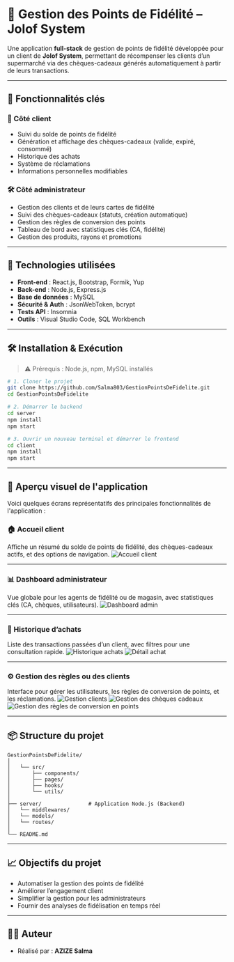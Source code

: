 
# 📌 Gestion des Points de Fidélité – Jolof System

Une application **full-stack** de gestion de points de fidélité développée pour un client de **Jolof System**, permettant de récompenser les clients d’un supermarché via des chèques-cadeaux générés automatiquement à partir de leurs transactions.

---

## 🚀 Fonctionnalités clés

### 👥 Côté client
- Suivi du solde de points de fidélité
- Génération et affichage des chèques-cadeaux (valide, expiré, consommé)
- Historique des achats
- Système de réclamations
- Informations personnelles modifiables

### 🛠️ Côté administrateur
- Gestion des clients et de leurs cartes de fidélité
- Suivi des chèques-cadeaux (statuts, création automatique)
- Gestion des règles de conversion des points
- Tableau de bord avec statistiques clés (CA, fidélité)
- Gestion des produits, rayons et promotions

---

## 🧰 Technologies utilisées

- **Front-end** : React.js, Bootstrap, Formik, Yup
- **Back-end** : Node.js, Express.js
- **Base de données** : MySQL
- **Sécurité & Auth** : JsonWebToken, bcrypt
- **Tests API** : Insomnia
- **Outils** : Visual Studio Code, SQL Workbench

---

## 🛠️ Installation & Exécution

> ⚠️ Prérequis : Node.js, npm, MySQL installés

```bash
# 1. Cloner le projet
git clone https://github.com/Salma803/GestionPointsDeFidelite.git
cd GestionPointsDeFidelite

# 2. Démarrer le backend
cd server
npm install
npm start

# 3. Ouvrir un nouveau terminal et démarrer le frontend
cd client
npm install
npm start
```

---

## 📸 Aperçu visuel de l'application

Voici quelques écrans représentatifs des principales fonctionnalités de l'application :

### 🏠 Accueil client
Affiche un résumé du solde de points de fidélité, des chèques-cadeaux actifs, et des options de navigation.
![Accueil client](./screenshots/CarteDeFielite.png)

---

### 📊 Dashboard administrateur
Vue globale pour les agents de fidélité ou de magasin, avec statistiques clés (CA, chèques, utilisateurs).
![Dashboard admin](./screenshots/LoyaltyManagerDashboard.png)

---

### 🧾 Historique d’achats
Liste des transactions passées d’un client, avec filtres pour une consultation rapide.
![Historique achats](./screenshots/AchatDeatils.png)
![Détail achat](./screenshots/AchatDetail.png)

---

### ⚙️ Gestion des règles ou des clients
Interface pour gérer les utilisateurs, les règles de conversion de points, et les réclamations.
![Gestion clients](./screenshots/GestionClients.png)
![Gestion des chèques cadeaux](./screenshots/GestionChequesCadeaux.png)
![Gestion des règles de conversion en points](./screenshots/GestionRegles.png)


---

## 📦 Structure du projet

```
GestionPointsDeFidelite/
│
│   └── src/
│       ├── components/
│       ├── pages/
│       ├── hooks/
│       └── utils/
│
├── server/               # Application Node.js (Backend)
│   └── middlewares/
│   └── models/
│   └── routes/
│
└── README.md
```

---

## 📈 Objectifs du projet

- Automatiser la gestion des points de fidélité
- Améliorer l’engagement client
- Simplifier la gestion pour les administrateurs
- Fournir des analyses de fidélisation en temps réel

---

## 👩‍💻 Auteur

- Réalisé par : **AZIZE Salma**
